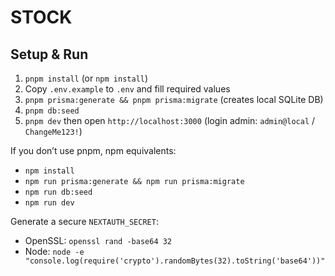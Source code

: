 # STOCK

## Setup & Run

1. `pnpm install` (or `npm install`)
2. Copy `.env.example` to `.env` and fill required values
3. `pnpm prisma:generate && pnpm prisma:migrate` (creates local SQLite DB)
4. `pnpm db:seed`
5. `pnpm dev` then open `http://localhost:3000` (login admin: `admin@local` / `ChangeMe123!`)

If you don’t use pnpm, npm equivalents:
- `npm install`
- `npm run prisma:generate && npm run prisma:migrate`
- `npm run db:seed`
- `npm run dev`

Generate a secure `NEXTAUTH_SECRET`:
- OpenSSL: `openssl rand -base64 32`
- Node: `node -e "console.log(require('crypto').randomBytes(32).toString('base64'))"`
